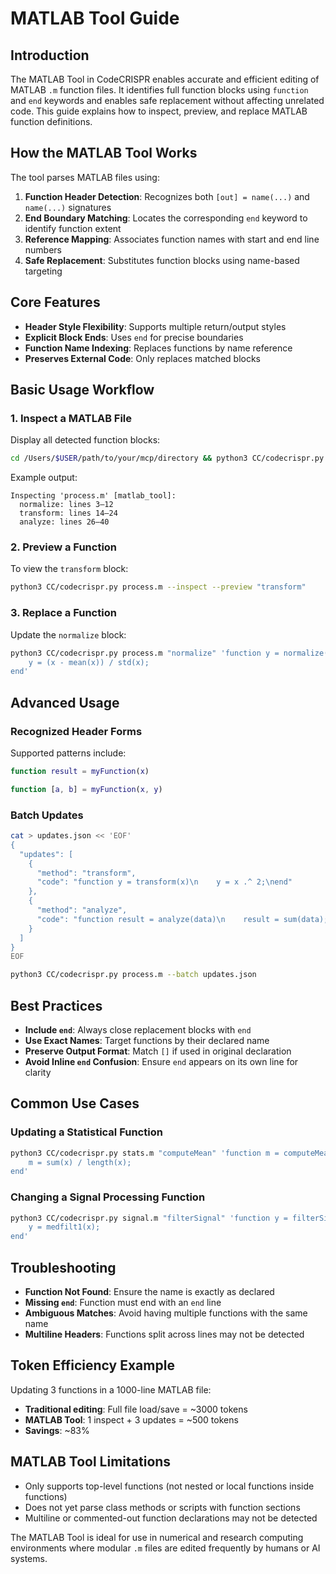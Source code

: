 # MATLAB Tool Guide

## Introduction

The MATLAB Tool in CodeCRISPR enables accurate and efficient editing of MATLAB `.m` function files. It identifies full function blocks using `function` and `end` keywords and enables safe replacement without affecting unrelated code. This guide explains how to inspect, preview, and replace MATLAB function definitions.

## How the MATLAB Tool Works

The tool parses MATLAB files using:

1. **Function Header Detection**: Recognizes both `[out] = name(...)` and `name(...)` signatures
2. **End Boundary Matching**: Locates the corresponding `end` keyword to identify function extent
3. **Reference Mapping**: Associates function names with start and end line numbers
4. **Safe Replacement**: Substitutes function blocks using name-based targeting

## Core Features

- **Header Style Flexibility**: Supports multiple return/output styles
- **Explicit Block Ends**: Uses `end` for precise boundaries
- **Function Name Indexing**: Replaces functions by name reference
- **Preserves External Code**: Only replaces matched blocks

## Basic Usage Workflow

### 1. Inspect a MATLAB File

Display all detected function blocks:

```bash
cd /Users/$USER/path/to/your/mcp/directory && python3 CC/codecrispr.py process.m --inspect
```

Example output:
```
Inspecting 'process.m' [matlab_tool]:
  normalize: lines 3–12
  transform: lines 14–24
  analyze: lines 26–40
```

### 2. Preview a Function

To view the `transform` block:

```bash
python3 CC/codecrispr.py process.m --inspect --preview "transform"
```

### 3. Replace a Function

Update the `normalize` block:

```bash
python3 CC/codecrispr.py process.m "normalize" 'function y = normalize(x)
    y = (x - mean(x)) / std(x);
end'
```

## Advanced Usage

### Recognized Header Forms

Supported patterns include:

```matlab
function result = myFunction(x)
```

```matlab
function [a, b] = myFunction(x, y)
```

### Batch Updates

```bash
cat > updates.json << 'EOF'
{
  "updates": [
    {
      "method": "transform",
      "code": "function y = transform(x)\n    y = x .^ 2;\nend"
    },
    {
      "method": "analyze",
      "code": "function result = analyze(data)\n    result = sum(data);\nend"
    }
  ]
}
EOF

python3 CC/codecrispr.py process.m --batch updates.json
```

## Best Practices

- **Include `end`**: Always close replacement blocks with `end`
- **Use Exact Names**: Target functions by their declared name
- **Preserve Output Format**: Match `[]` if used in original declaration
- **Avoid Inline `end` Confusion**: Ensure `end` appears on its own line for clarity

## Common Use Cases

### Updating a Statistical Function

```bash
python3 CC/codecrispr.py stats.m "computeMean" 'function m = computeMean(x)
    m = sum(x) / length(x);
end'
```

### Changing a Signal Processing Function

```bash
python3 CC/codecrispr.py signal.m "filterSignal" 'function y = filterSignal(x)
    y = medfilt1(x);
end'
```

## Troubleshooting

- **Function Not Found**: Ensure the name is exactly as declared
- **Missing `end`**: Function must end with an `end` line
- **Ambiguous Matches**: Avoid having multiple functions with the same name
- **Multiline Headers**: Functions split across lines may not be detected

## Token Efficiency Example

Updating 3 functions in a 1000-line MATLAB file:

- **Traditional editing**: Full file load/save = ~3000 tokens
- **MATLAB Tool**: 1 inspect + 3 updates = ~500 tokens
- **Savings**: ~83%

## MATLAB Tool Limitations

- Only supports top-level functions (not nested or local functions inside functions)
- Does not yet parse class methods or scripts with function sections
- Multiline or commented-out function declarations may not be detected

The MATLAB Tool is ideal for use in numerical and research computing environments where modular `.m` files are edited frequently by humans or AI systems.